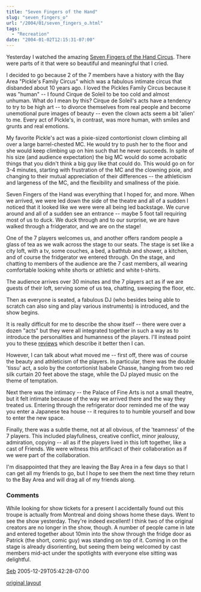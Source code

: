 ```yaml
---
title: "Seven Fingers of the Hand"
slug: "seven_fingers_o"
url: "/2004/01/seven_fingers_o.html"
tags:
  - "Recreation"
date: "2004-01-02T12:15:31-07:00"
---
```

<p>Yesterday I watched the amazing <a href="http://www.les7doigtsdelamain.com/menu.html">Seven Fingers of the Hand Circus</a>. There were parts of it that were so beautiful and meaningful that I cried.</p>
<p>I decided to go because 2 of the 7 members have a history with the Bay Area "Pickle's Family Circus" which was a fabulous intimate circus that disbanded about 10 years ago. I loved the Pickles Family Circus because it was "human" -- I found Cirque de Soleil to be too cold and almost unhuman. What do I mean by this? Cirque de Soleil's acts have a tendency to try to be high art -- to divorce themselves from real people and become unemotional pure images of beauty -- even the clown acts seem a bit 'alien' to me. Every act of Pickle's, in contrast, was more human, with smiles and grunts and real emotions.</p>
<p>My favorite Pickle's act was a pixie-sized contortionist clown climbing all over a large barrel-chested MC. He would try to push her to the floor and she would keep climbing up on him such that he never succeeds. In spite of his size (and audience expectation) the big MC would do some acrobatic things that you didn't think a big guy like that could do. This would go on for 3-4 minutes, starting with frustration of the MC and the clowning pixie, and changing to their mutual appreciation of their differences -- the athleticism and largeness of the MC, and the flexibility and smallness of the pixie.</p>
<p>Seven Fingers of the Hand was everything that I hoped for, and more. When we arrived, we were led down the side of the theatre and all of a sudden I noticed that it looked like we were were all being led backstage. We curve around and all of a sudden see an entrance -- maybe 5 foot tall requiring most of us to duck. We duck through and to our surprise, we are have walked through a fridgerator, and we are on the stage!</p>
<p>One of the 7 players welcomes us, and another offers random people a glass of tea as we walk across the stage to our seats. The stage is set like a city loft, with a tv, some couches, a bed, a bathtub and shower, a kitchen, and of course the fridgerator we entered through. On the stage, and chatting to members of the audience are the 7 cast members, all wearing comfortable looking white shorts or athletic and white t-shirts.</p>
<p>The audience arrives over 30 minutes and the 7 players act as if we are guests of their loft, serving some of us tea, chatting, sweeping the floor, etc.  </p>
<p>Then as everyone is seated, a fabulous DJ (who besides being able to scratch can also sing and play various instruments) is introduced, and the show begins.</p>
<p>It is really difficult for me to describe the show itself -- there were over a dozen "acts" but they were all integrated together in such a way as to introduce the personalities and humanness of the players. I'll instead point you to these <a href="http://www.circuscenter.org/7Fingers/Reviews.htm">reviews</a> which describe it better then I can.</p>
<p>However, I can talk about what moved me -- first off, there was of course the beauty and athleticism of the players. In particular, there was the double 'tissu' act, a solo by the contortionist Isabele Chasse, hanging from two red silk curtain 20 feet above the stage, while the DJ played music on the theme of temptation.</p>
<p>Next there was the intimacy -- the Palace of Fine Arts is not a small theatre, but it felt intimate because of the way we arrived there and the way they treated us. Entering through the refrigerator door reminded me of the way you enter a Japanese tea house -- it requires to to humble yourself and bow to enter the new space.</p>
<p>Finally, there was a subtle theme, not at all obvious, of the 'teamness' of the 7 players. This included playfullness, creative conflict, minor jealousy, admiration, copying -- all as if the players lived in this loft together, like a cast of Friends. We were witness this artificact of their collaboration as if we were part of the collaboration.</p>
<p>I'm disappointed that they are leaving the Bay Area in a few days so that I can get all my friends to go, but I hope to see them the next time they return to the Bay Area and will drag all of my friends along.</p>
<footer><h3>Comments</h3>
<div class="u-comment h-cite">
<p class="p-content p-name">While looking for show tickets for a present I accidentally found out this troupe is actually from Montreal and doing shows home these days. Went to see the show yesterday. They're indeed excellent! I think two of the original creators are no longer in the show, though.
A number of people came in late and entered together about 10min into the show through the fridge door as Patrick (the short, comic guy) was standing on top of it. Coming in on the stage is already disorienting, but seeing them being welcomed by cast members mid-act under the spotlights with everyone else sitting was delightful.
</p>
<a class="u-author h-card" href="http://seb.notlong.com">Seb</a>
<time class="dt-published" datetime="2005-12-29T05:42:28-07:00">2005-12-29T05:42:28-07:00</time>
</div>
</footer>
<p class="previous"><a href="/previous/2004/01/seven_fingers_o.html" rel="syndication nofollow" class="u-syndication" >original layout</a></p>
